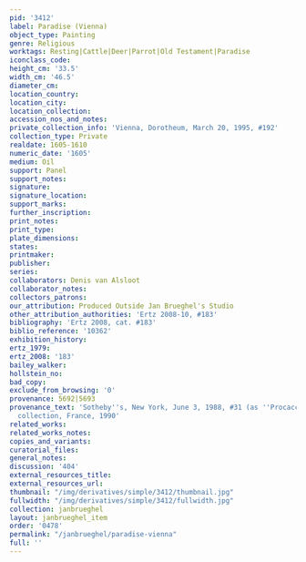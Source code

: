 ```yaml
---
pid: '3412'
label: Paradise (Vienna)
object_type: Painting
genre: Religious
worktags: Resting|Cattle|Deer|Parrot|Old Testament|Paradise
iconclass_code:
height_cm: '33.5'
width_cm: '46.5'
diameter_cm:
location_country:
location_city:
location_collection:
accession_nos_and_notes:
private_collection_info: 'Vienna, Dorotheum, March 20, 1995, #192'
collection_type: Private
realdate: 1605-1610
numeric_date: '1605'
medium: Oil
support: Panel
support_notes:
signature:
signature_location:
support_marks:
further_inscription:
print_notes:
print_type:
plate_dimensions:
states:
printmaker:
publisher:
series:
collaborators: Denis van Alsloot
collaborator_notes:
collectors_patrons:
our_attribution: Produced Outside Jan Brueghel's Studio
other_attribution_authorities: 'Ertz 2008-10, #183'
bibliography: 'Ertz 2008, cat. #183'
biblio_reference: '10362'
exhibition_history:
ertz_1979:
ertz_2008: '183'
bailey_walker:
hollstein_no:
bad_copy:
exclude_from_browsing: '0'
provenance: 5692|5693
provenance_text: 'Sotheby''s, New York, June 3, 1988, #31 (as ''Procaccini'') |Private
  collection, France, 1990'
related_works:
related_works_notes:
copies_and_variants:
curatorial_files:
general_notes:
discussion: '404'
external_resources_title:
external_resources_url:
thumbnail: "/img/derivatives/simple/3412/thumbnail.jpg"
fullwidth: "/img/derivatives/simple/3412/fullwidth.jpg"
collection: janbrueghel
layout: janbrueghel_item
order: '0478'
permalink: "/janbrueghel/paradise-vienna"
full: ''
---
```

